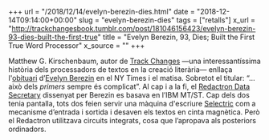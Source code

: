 +++
url = "/2018/12/14/evelyn-berezin-dies.html"
date = "2018-12-14T09:14:00+00:00"
slug = "evelyn-berezin-dies"
tags = ["retalls"]
x_url = "http://trackchangesbook.tumblr.com/post/181046156423/evelyn-berezin-93-dies-built-the-first-true"
title = "Evelyn Berezin, 93, Dies; Built the First True Word Processor"
x_source = ""
+++


Matthew G. Kirschenbaum, autor de [Track Changes](http://www.hup.harvard.edu/catalog.php?isbn=9780674417076) —una interessantíssima història dels processadors de textos en la creació literària— enllaça l'[obituari](https://www.nytimes.com/2018/12/10/obituaries/evelyn-berezin-dead.html) d’[Evelyn Berezin](https://en.wikipedia.org/wiki/Evelyn_Berezin) en el NY Times i el matisa. Sobretot el titular: “…això dels *primers* sempre és complicat”. Al cap i a la fi, el [Redactron Data Secretary](http://www.computerhistory.org/collections/catalog/102728582) dissenyat per Berezin es basava en l’IBM MT/ST. Cap dels dos tenia pantalla, tots dos feien servir una màquina d'escriure [Selectric](https://en.wikipedia.org/wiki/IBM_Selectric_typewriter) com a mecanisme d’entrada i sortida i desaven els textos en cinta magnètica. Però el Redactron utilitzava circuits integrats, cosa que l’apropava als posteriors ordinadors.
